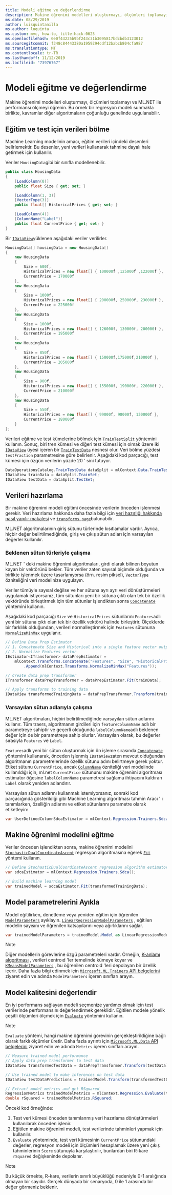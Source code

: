 ```yaml
---
title: Modeli eğitme ve değerlendirme
description: Makine öğrenimi modelleri oluşturmayı, ölçümleri toplamayı ve ML.NET ile performansı ölçmeyi öğrenin. Bir Machine Learning modeli, yeni verileri kullanarak tahmine dayalı hale getirmek için eğitim verileri içindeki desenleri tanımlar.
ms.date: 08/29/2019
author: luisquintanilla
ms.author: luquinta
ms.custom: mvc, how-to, title-hack-0625
ms.openlocfilehash: 0e0f43225b9bf243c31b3095817bdcbdb3123012
ms.sourcegitcommit: f348c84443380a1959294cdf12babcb804cfa987
ms.translationtype: MT
ms.contentlocale: tr-TR
ms.lasthandoff: 11/12/2019
ms.locfileid: "73976767"
---
```

# <a name="train-and-evaluate-a-model"></a>Modeli eğitme ve değerlendirme

Makine öğrenimi modelleri oluşturmayı, ölçümleri toplamayı ve ML.NET ile performansı ölçmeyi öğrenin. Bu örnek bir regresyon modeli sunmakla birlikte, kavramlar diğer algoritmaların çoğunluğu genelinde uygulanabilir.

## <a name="split-data-for-training-and-testing"></a>Eğitim ve test için verileri bölme

Machine Learning modelinin amacı, eğitim verileri içindeki desenleri belirlemektir. Bu desenler, yeni verileri kullanarak tahmine dayalı hale getirmek için kullanılır.

Veriler `HousingData`gibi bir sınıfla modellenebilir.

```csharp
public class HousingData
{
    [LoadColumn(0)]
    public float Size { get; set; }

    [LoadColumn(1, 3)]
    [VectorType(3)]
    public float[] HistoricalPrices { get; set; }

    [LoadColumn(4)]
    [ColumnName("Label")]
    public float CurrentPrice { get; set; }
}
```

Bir [`IDataView`](xref:Microsoft.ML.IDataView)yüklenen aşağıdaki veriler verilirler.

```csharp
HousingData[] housingData = new HousingData[]
{
    new HousingData
    {
        Size = 600f,
        HistoricalPrices = new float[] { 100000f ,125000f ,122000f },
        CurrentPrice = 170000f
    },
    new HousingData
    {
        Size = 1000f,
        HistoricalPrices = new float[] { 200000f, 250000f, 230000f },
        CurrentPrice = 225000f
    },
    new HousingData
    {
        Size = 1000f,
        HistoricalPrices = new float[] { 126000f, 130000f, 200000f },
        CurrentPrice = 195000f
    },
    new HousingData
    {
        Size = 850f,
        HistoricalPrices = new float[] { 150000f,175000f,210000f },
        CurrentPrice = 205000f
    },
    new HousingData
    {
        Size = 900f,
        HistoricalPrices = new float[] { 155000f, 190000f, 220000f },
        CurrentPrice = 210000f
    },
    new HousingData
    {
        Size = 550f,
        HistoricalPrices = new float[] { 99000f, 98000f, 130000f },
        CurrentPrice = 180000f
    }
};
```

Verileri eğitme ve test kümelerine bölmek için [`TrainTestSplit`](xref:Microsoft.ML.DataOperationsCatalog.TrainTestSplit*) yöntemini kullanın. Sonuç, biri tren kümesi ve diğeri test kümesi için olmak üzere iki [`IDataView`](xref:Microsoft.ML.IDataView) üyesi içeren bir [`TrainTestData`](xref:Microsoft.ML.DataOperationsCatalog.TrainTestData) nesnesi olur. Veri bölme yüzdesi `testFraction` parametresine göre belirlenir. Aşağıdaki kod parçacığı, test kümesi için özgün verilerin yüzde 20 ' sini tutuyor.

```csharp
DataOperationsCatalog.TrainTestData dataSplit = mlContext.Data.TrainTestSplit(data, testFraction: 0.2);
IDataView trainData = dataSplit.TrainSet;
IDataView testData = dataSplit.TestSet;
```

## <a name="prepare-the-data"></a>Verileri hazırlama

Bir makine öğrenimi modeli eğitimi öncesinde verilerin önceden işlenmesi gerekir. Veri hazırlama hakkında daha fazla bilgi için [veri hazırlığı hakkında nasıl yapılır makalesi](prepare-data-ml-net.md) ve [`transforms page`](../resources/transforms.md)bulunabilir.

ML.NET algoritmalarının giriş sütunu türlerinde kısıtlamalar vardır. Ayrıca, hiçbir değer belirtilmediğinde, giriş ve çıkış sütun adları için varsayılan değerler kullanılır.

### <a name="working-with-expected-column-types"></a>Beklenen sütun türleriyle çalışma

ML.NET ' deki makine öğrenimi algoritmaları, girdi olarak bilinen boyutun kayan bir vektörünü bekler. Tüm veriler zaten sayısal biçimde olduğunda ve birlikte işlenmek üzere tasarlanıyorsa (örn. resim piksel), [`VectorType`](xref:Microsoft.ML.Data.VectorTypeAttribute) özniteliğini veri modelinize uygulayın.

Veriler tümüyle sayısal değilse ve her sütuna ayrı ayrı veri dönüştürmeleri uygulamak istiyorsanız, tüm sütunları yeni bir sütuna çıktı olan tek bir özellik vektöründe birleştirmek için tüm sütunlar işlendikten sonra [`Concatenate`](xref:Microsoft.ML.TransformExtensionsCatalog.Concatenate*) yöntemini kullanın.

Aşağıdaki kod parçacığı `Size` ve `HistoricalPrices` sütunlarını `Features`adlı yeni bir sütuna çıktı olan tek bir özellik vektörü halinde birleştirir. Ölçeklerde bir farklılık olduğundan, verileri normalleştirmek için `Features` sütununa [`NormalizeMinMax`](xref:Microsoft.ML.NormalizationCatalog.NormalizeMinMax*) uygulanır.

```csharp
// Define Data Prep Estimator
// 1. Concatenate Size and Historical into a single feature vector output to a new column called Features
// 2. Normalize Features vector
IEstimator<ITransformer> dataPrepEstimator =
    mlContext.Transforms.Concatenate("Features", "Size", "HistoricalPrices")
        .Append(mlContext.Transforms.NormalizeMinMax("Features"));

// Create data prep transformer
ITransformer dataPrepTransformer = dataPrepEstimator.Fit(trainData);

// Apply transforms to training data
IDataView transformedTrainingData = dataPrepTransformer.Transform(trainData);
```

### <a name="working-with-default-column-names"></a>Varsayılan sütun adlarıyla çalışma

ML.NET algoritmaları, hiçbiri belirtilmediğinde varsayılan sütun adlarını kullanır. Tüm traers, algoritmanın girdileri için `featureColumnName` adlı bir parametreye sahiptir ve geçerli olduğunda `labelColumnName`adlı beklenen değer için de bir parametreye sahip olurlar. Varsayılan olarak, bu değerler sırasıyla `Features` ve `Label`.

`Features`adlı yeni bir sütun oluşturmak için ön işleme sırasında [`Concatenate`](xref:Microsoft.ML.TransformExtensionsCatalog.Concatenate*) yöntemini kullanarak, önceden işlenmiş `IDataView`zaten mevcut olduğundan algoritmanın parametrelerinde özellik sütunu adını belirtmeye gerek yoktur. Etiket sütunu `CurrentPrice`, ancak [`ColumnName`](xref:Microsoft.ML.Data.ColumnNameAttribute) özniteliği veri modelinde kullanıldığı için, ml.net `CurrentPrice` sütununu makine öğrenimi algoritması estimator öğesine `labelColumnName` parametresi sağlama ihtiyacını kaldıran `Label` olarak yeniden adlandırır.

Varsayılan sütun adlarını kullanmak istemiyorsanız, sonraki kod parçacığında gösterildiği gibi Machine Learning algoritması tahmin Aracı ' ı tanımlarken, özelliğin adlarını ve etiket sütunlarını parametre olarak etiketleyin:

```csharp
var UserDefinedColumnSdcaEstimator = mlContext.Regression.Trainers.Sdca(labelColumnName: "MyLabelColumnName", featureColumnName: "MyFeatureColumnName");
```

## <a name="train-the-machine-learning-model"></a>Makine öğrenimi modelini eğitme

Veriler önceden işlendikten sonra, makine öğrenimi modelini [`StochasticDualCoordinateAscent`](xref:Microsoft.ML.Trainers.SdcaRegressionTrainer) regresyon algoritmasına eğerek [`Fit`](xref:Microsoft.ML.Trainers.TrainerEstimatorBase`2.Fit*) yöntemi kullanın.

```csharp
// Define StochasticDualCoordinateAscent regression algorithm estimator
var sdcaEstimator = mlContext.Regression.Trainers.Sdca();

// Build machine learning model
var trainedModel = sdcaEstimator.Fit(transformedTrainingData);
```

## <a name="extract-model-parameters"></a>Model parametrelerini Ayıkla

Model eğitilirken, denetleme veya yeniden eğitim için öğrenilen [`ModelParameters`](xref:Microsoft.ML.Trainers.ModelParametersBase%601) ayıklayın. [`LinearRegressionModelParameters`](xref:Microsoft.ML.Trainers.LinearRegressionModelParameters) , eğitilen modelin sayısını ve öğrenilen katsayılarını veya ağırlıklarını sağlar.

```csharp
var trainedModelParameters = trainedModel.Model as LinearRegressionModelParameters;
```

> [!NOTE]
> Diğer modellerin görevlerine özgü parametreleri vardır. Örneğin, [K-anlamı algoritması](xref:Microsoft.ML.Trainers.KMeansTrainer) , verileri centroıd 'ler temelinde kümeye koyar ve [`KMeansModelParameters`](xref:Microsoft.ML.Trainers.KMeansModelParameters) , bu öğrenilen centroıd 'leri depolayan bir özellik içerir. Daha fazla bilgi edinmek için [`Microsoft.ML.Trainers` API belgelerini](xref:Microsoft.ML.Trainers) ziyaret edin ve adında `ModelParameters` içeren sınıfları arayın.

## <a name="evaluate-model-quality"></a>Model kalitesini değerlendir

En iyi performans sağlayan modeli seçmenize yardımcı olmak için test verilerinde performansını değerlendirmek gereklidir. Eğitilen modele yönelik çeşitli ölçümleri ölçmek için [`Evaluate`](xref:Microsoft.ML.RegressionCatalog.Evaluate*) yöntemini kullanın.

> [!NOTE]
> `Evaluate` yöntemi, hangi makine öğrenimi görevinin gerçekleştirildiğine bağlı olarak farklı ölçümler üretir. Daha fazla ayrıntı için [`Microsoft.ML.Data` API belgelerini](xref:Microsoft.ML.Data) ziyaret edin ve adında `Metrics` içeren sınıfları arayın.

```csharp
// Measure trained model performance
// Apply data prep transformer to test data
IDataView transformedTestData = dataPrepTransformer.Transform(testData);

// Use trained model to make inferences on test data
IDataView testDataPredictions = trainedModel.Transform(transformedTestData);

// Extract model metrics and get RSquared
RegressionMetrics trainedModelMetrics = mlContext.Regression.Evaluate(testDataPredictions);
double rSquared = trainedModelMetrics.RSquared;
```

Önceki kod örneğinde:

1. Test veri kümesi önceden tanımlanmış veri hazırlama dönüştürmeleri kullanılarak önceden işlenir.
2. Eğitilen makine öğrenimi modeli, test verilerinde tahminleri yapmak için kullanılır.
3. `Evaluate` yönteminde, test veri kümesinin `CurrentPrice` sütunundaki değerler, regresyon modeli için ölçümleri hesaplamak üzere yeni çıkış tahminlerinin `Score` sütunuyla karşılaştırılır, bunlardan biri R-kare `rSquared` değişkeninde depolanır.

> [!NOTE]
> Bu küçük örnekte, R-kare, verilerin sınırlı büyüklüğü nedeniyle 0-1 aralığında olmayan bir sayıdır. Gerçek dünyada bir senaryoda, 0 ile 1 arasında bir değer görmeniz beklenir.
